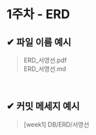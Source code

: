 # 1주차 - ERD

## ✔ 파일 이름 예시

> ERD_서영선.pdf<br>
> ERD_서영선.md

<br>

## ✔ 커밋 메세지 예시

> [week1] DB/ERD/서영선
